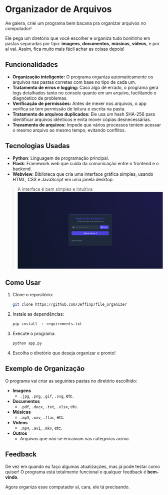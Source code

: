 # Organizador de Arquivos

Ae galera, criei um programa bem bacana pra organizar arquivos no computador! 

Ele pega um diretório que você escolher e organiza tudo bonitinho em pastas separadas por tipo: **imagens**, **documentos**, **músicas**, **vídeos**, e por aí vai. Assim, fica muito mais fácil achar as coisas depois! 

## Funcionalidades

- **Organização inteligente:** O programa organiza automaticamente os arquivos nas pastas corretas com base no tipo de cada um.
- **Tratamento de erros e logging:** Caso algo dê errado, o programa gera logs detalhados tanto no console quanto em um arquivo, facilitando o diagnóstico de problemas.
- **Verificação de permissões:** Antes de mexer nos arquivos, o app verifica se tem permissão de leitura e escrita na pasta.
- **Tratamento de arquivos duplicados:** Ele usa um hash SHA-256 para identificar arquivos idênticos e evita mover cópias desnecessárias. 
- **Travamento de arquivos:** Impede que vários processos tentem acessar o mesmo arquivo ao mesmo tempo, evitando conflitos.

## Tecnologias Usadas

- **Python**: Linguagem de programação principal.
- **Flask**: Framework web que cuida da comunicação entre o frontend e o backend.
- **Webview**: Biblioteca que cria uma interface gráfica simples, usando HTML, CSS e JavaScript em uma janela desktop.

> A interface é bem simples e intuitiva
![Print da Interface](https://github.com/Jeffinp/file_organizer/blob/main/image/Screenshot_1051.png)

## Como Usar

1. Clone o repositório:
    ```bash
    git clone https://github.com/Jeffinp/file_organizer
    ```

2. Instale as dependências:
    ```bash
    pip install -r requirements.txt
    ```

3. Execute o programa:
    ```bash
    python app.py
    ```

4. Escolha o diretório que deseja organizar e pronto!

## Exemplo de Organização

O programa vai criar as seguintes pastas no diretório escolhido:

- **Imagens**
    - `.jpg`, `.png`, `.gif`, `.svg`, etc.
- **Documentos**
    - `.pdf`, `.docx`, `.txt`, `.xlsx`, etc.
- **Músicas**
    - `.mp3`, `.wav`, `.flac`, etc.
- **Vídeos**
    - `.mp4`, `.avi`, `.mkv`, etc.
- **Outros**
    - Arquivos que não se encaixam nas categorias acima.

## Feedback

De vez em quando eu faço algumas atualizações, mas já pode testar como quiser! O programa está totalmente funcional e qualquer feedback é **bem-vindo**. 

Agora organiza esse computador aí, cara, ele tá precisando.
